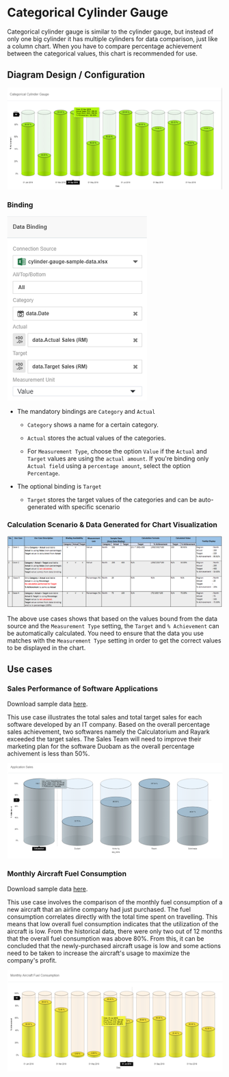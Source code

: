 # Categorical Cylinder Gauge
Categorical cylinder gauge is similar to the cylinder gauge, but instead of only one big cylinder it has multiple cylinders for data comparison, just like a column chart. When you have to compare percentage achievement between the categorical values, this chart is recommended for use.

## Diagram Design / Configuration

![Cylinder Gauge](./images/categorical-cylinder-gauge/categorical-cylinder-gauge-sample.PNG)

### Binding

![Cylinder Gauge](./images/categorical-cylinder-gauge/categorical-cylinder-gauge-data-bind.PNG)

- The mandatory bindings are `Category` and `Actual`

    - `Category` shows a name for a certain category.

    - `Actual` stores the actual values of the categories.

    - For `Measurement Type`, choose the option `Value` if the `Actual` and `Target` values are using the `actual amount`. If you're binding only `Actual field` using a `percentage amount`, select the option `Percentage`.

- The optional binding is `Target`

    - `Target` stores the target values of the categories and can be auto-generated with specific scenario

### Calculation Scenario & Data Generated for Chart Visualization

![Cylinder Gauge use case scenario](./images/categorical-cylinder-gauge/cylinder-gauge-use-case.PNG)
  
The above use cases shows that based on the values bound from the data source and the `Measurement Type` setting, the `Target` and `% Achievement` can be automatically calculated. You need to ensure that the data you use matches with the `Measurement Type` setting in order to get the correct values to be displayed in the chart.

## Use cases

### Sales Performance of Software Applications

Download sample data [here](./sample-data/categorical-cylinder-gauge/categorical-cylinder-gauge-sample-data-app-sale.csv).

This use case illustrates the total sales and total target sales for each software developed by an IT company. Based on the overall percentage sales achievement, two softwares namely the Calculatorium and Rayark exceeded the target sales. The Sales Team will need to improve their marketing plan for the software Duobam as the overall percentage achivement is less than 50%.

![Sales Actual Target](./images/categorical-cylinder-gauge/categorical-cylinder-gauge-app-sales.PNG)



### Monthly Aircraft Fuel Consumption

Download sample data [here](./sample-data/categorical-cylinder-gauge/categorical-cylinder-gauge-sample-data-monthly-fuel.xlsx).

This use case involves the comparison of the monthly fuel consumption of a new aircraft that an airline company had just purchased. The fuel consumption correlates directly with the total time spent on travelling. This means that low overall fuel consumption indicates that the utilization of the aircraft is low. From the historical data, there were only two out of 12 months that the overall fuel consumption was above 80%. From this, it can be concluded that the newly-purchased aircraft usage is low and some actions need to be taken to increase the aircraft's usage to maximize the company's profit.

![Monthly Income Chart](./images/categorical-cylinder-gauge/categorical-cylinder-gauge-monthly-fuel.PNG)



